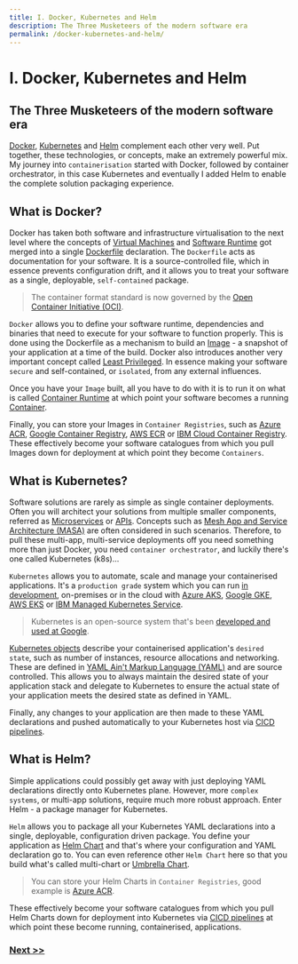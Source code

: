 ```yaml
---
title: I. Docker, Kubernetes and Helm
description: The Three Musketeers of the modern software era
permalink: /docker-kubernetes-and-helm/
---
```


# I. Docker, Kubernetes and Helm

## The Three Musketeers of the modern software era

[Docker](https://www.docker.com/), [Kubernetes](https://kubernetes.io/) and [Helm](https://helm.sh/) complement each other very well. Put together, these technologies, or concepts, make an extremely powerful mix. My journey into `containerisation` started with Docker, followed by container orchestrator, in this case Kubernetes and eventually I added Helm to enable the complete solution packaging experience.

## What is Docker?

Docker has taken both software and infrastructure virtualisation to the next level where the concepts of [Virtual Machines](https://en.wikipedia.org/wiki/Virtual_machine) and [Software Runtime](https://en.wikipedia.org/wiki/Runtime_system) got merged into a single [Dockerfile](https://docs.docker.com/engine/reference/builder/) declaration. The `Dockerfile` acts as documentation for your software. It is a source-controlled file, which in essence prevents configuration drift, and it allows you to treat your software as a single, deployable, `self-contained` package.

> The container format standard is now governed by the [Open Container Initiative (OCI)](https://opencontainers.org/).

`Docker` allows you to define your software runtime, dependencies and binaries that need to execute for your software to function properly. This is done using the Dockerfile as a mechanism to build an [Image](https://docs.docker.com/engine/reference/commandline/image/) - a snapshot of your application at a time of the build. Docker also introduces another very important concept called [Least Privileged](/embed-least-privileged-approach). In essence making your software `secure` and self-contained, or `isolated`, from any external influences.

Once you have your `Image` built, all you have to do with it is to run it on what is called [Container Runtime](https://www.docker.com/products/container-runtime) at which point your software becomes a running [Container](https://www.docker.com/resources/what-container).

Finally, you can store your Images in `Container Registries`, such as [Azure ACR](https://azure.microsoft.com/en-us/services/container-registry/), [Google Container Registry](https://cloud.google.com/container-registry), [AWS ECR](https://aws.amazon.com/ecr/) or [IBM Cloud Container Registry](https://www.ibm.com/uk-en/cloud/container-registry). These effectively become your software catalogues from which you pull Images down for deployment at which point they become `Containers`.

## What is Kubernetes?

Software solutions are rarely as simple as single container deployments. Often you will architect your solutions from multiple smaller components, referred as [Microservices](https://en.wikipedia.org/wiki/Microservices) or [APIs](https://en.wikipedia.org/wiki/API). Concepts such as [Mesh App and Service Architecture (MASA)](/adopt-mesh-app-and-service-architecture) are often considered in such scenarios. Therefore, to pull these multi-app, multi-service deployments off you need something more than just Docker, you need `container orchestrator`, and luckily there's one called Kubernetes (k8s)...

`Kubernetes` allows you to automate, scale and manage your containerised applications. It's a `production grade` system which you can run [in development](/design-container-ready-development), on-premises or in the cloud with [Azure AKS](https://azure.microsoft.com/en-gb/services/kubernetes-service), [Google GKE](https://cloud.google.com/kubernetes-engine), [AWS EKS](https://aws.amazon.com/eks) or [IBM Managed Kubernetes Service](https://www.ibm.com/uk-en/cloud/container-service).

> Kubernetes is an open-source system that's been [developed and used at Google](https://queue.acm.org/detail.cfm?id=2898444).

[Kubernetes objects](https://kubernetes.io/docs/concepts/overview/working-with-objects/kubernetes-objects/) describe your containerised application's `desired state`, such as number of instances, resource allocations and networking. These are defined in [YAML Ain't Markup Language (YAML)](https://yaml.org/) and are source controlled. This allows you to always maintain the desired state of your application stack and delegate to Kubernetes to ensure the actual state of your application meets the desired state as defined in YAML.

Finally, any changes to your application are then made to these YAML declarations and pushed automatically to your Kubernetes host via [CICD pipelines](/start-early-with-cicd-and-automation).

## What is Helm?

Simple applications could possibly get away with just deploying YAML declarations directly onto Kubernetes plane. However, more `complex systems`, or multi-app solutions, require much more robust approach. Enter Helm - a package manager for Kubernetes. 

`Helm` allows you to package all your Kubernetes YAML declarations into a single, deployable, configuration driven package. You define your application as [Helm Chart](https://helm.sh/docs/chart_template_guide/getting_started/) and that's where your configuration and YAML declaration go to. You can even reference other `Helm Chart` here so that you build what's called multi-chart or [Umbrella Chart](https://helm.sh/docs/howto/charts_tips_and_tricks/). 

> You can store your Helm Charts in `Container Registries`, good example is [Azure ACR](https://azure.microsoft.com/en-us/services/container-registry/).

These effectively become your software catalogues from which you pull Helm Charts down for deployment into Kubernetes via [CICD pipelines](/start-early-with-cicd-and-automation) at which point these become running, containerised, applications.

### [Next >>](/start-thinking-containers)